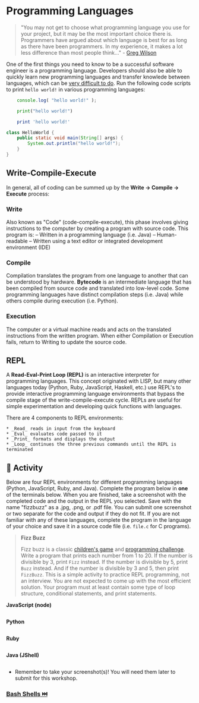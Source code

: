 # Programming Languages

> "You may not get to choose what programming language you use for your project, but it may be the most important choice there is. Programmers have argued about which language is best for as long as there have been programmers. In my experience, it makes a lot less difference than most people think…" - [Greg Wilson](https://buildtogether.tech/tooling/#programming-language)

One of the first things you need to know to be a successful software engineer is a programming language. Developers should also be able to quickly learn new programming languages and transfer knowlede between languages, which can be [very difficult to do](http://nischalshrestha.me/docs/cross_language_interference.pdf). Run the following code scripts to print `hello world!` in various programming languages:

```js |{type:'script'}
    console.log( "hello world!" );
```

```python |{type:'script'}
    print("hello world!")
```

```ruby |{type:'script'}
    print 'hello world!'
```
```java |{type:'script'}
class HelloWorld {
    public static void main(String[] args) {
        System.out.println("hello world!");
    }
}
```

## Write-Compile-Execute

In general, all of coding can be summed up by the **Write -> Compile -> Execute** process:

### Write
Also known as "Code" (code-compile-execute), this phase involves giving instructions to the computer by creating a program with source code. This program is:
– Written in a programming language (i.e. Java)
– Human-readable
– Written using a text editor or integrated development environment (IDE)

### Compile
Compilation translates the program from one language to another that can be understood by hardware. **Bytecode** is an intermediate language that has been compiled from source code and translated into low-level code. Some programming languages have distinct compilation steps (i.e. Java) while others compile during execution (i.e. Python). 

### Execution
The computer or a virtual machine reads and acts on the translated instructions from the written program. When either Compilation or Execution fails, return to Writing to update the source code.

## REPL

A **Read-Eval-Print Loop (REPL)** is an interactive interpreter for programming languages. This concept originated with LISP, but many other languages today (Python, Ruby, JavaScript, Haskell, etc.) use REPL's to provide interactive programming language environments that bypass the compile stage of the write-compile-execute cycle. REPLs are useful for simple experimentation and developing quick functions with languages.

There are 4 components to REPL environments:

    * _Read_ reads in input from the keyboard
    * _Eval_ evaluates code passed to it
    * _Print_ formats and displays the output
    * _Loop_ continues the three previous commands until the REPL is terminated

## 📝 Activity

Below are four REPL environments for different programming languages (Python, JavaScript, Ruby, and Java). Complete the program below in **one** of the terminals below. When you are finished, take a screenshot with the completed code and the output in the REPL you selected. Save with the name "fizzbuzz" as a .jpg, .png, or .pdf file. You can submit one screenshot or two separate for the code and output if they do not fit. If you are not familiar with any of these languages, complete the program in the language of your choice and save it in a source code file (i.e. `file.c` for C programs).

> **Fizz Buzz**
> 
> Fizz buzz is a classic [children's game](https://en.wikipedia.org/wiki/Fizz_buzz) and [programming challenge](https://leetcode.com/problems/fizz-buzz/). Write a program that prints each number from 1 to 20. If the number is divisible by 3, print `Fizz` instead. If the number is divisible by 5, print `Buzz` instead. And if the number is divisible by 3 and 5, then print `FizzBuzz`. This is a simple activity to practice REPL programming, not an interview. You are not expected to come up with the most efficient solution. Your program must at least contain some type of loop structure, conditional statements, and print statements.

**JavaScript (node)**
```|{type:'terminal', command: 'node'}
```

**Python**
```|{type:'terminal', command: 'python'}
```

**Ruby**
```|{type:'terminal', command: 'irb'}
```

**Java (JShell)**
```|{type:'terminal', command: 'jshell'}
```

* Remember to take your screenshot(s)! You will need them later to submit for this workshop.

### [**Bash Shells** ⏭️ ](Shells.md)
